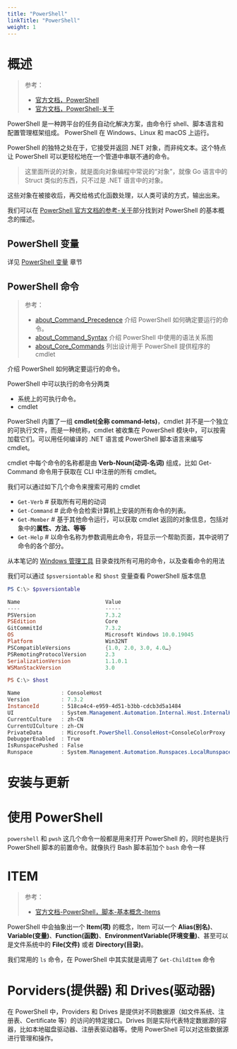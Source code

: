 ```yaml
---
title: "PowerShell"
linkTitle: "PowerShell"
weight: 1
---
```


# 概述

> 参考：
>
> - [官方文档，PowerShell](https://learn.microsoft.com/en-us/powershell)
> - [官方文档，PowerShell-关于](https://learn.microsoft.com/zh-cn/powershell/module/microsoft.powershell.core/about/about?view=powershell-7.3)

PowerShell 是一种跨平台的任务自动化解决方案，由命令行 shell、脚本语言和配置管理框架组成。 PowerShell 在 Windows、Linux 和 macOS 上运行。

PowerShell 的独特之处在于，它接受并返回 .NET 对象，而非纯文本。这个特点让 PowerShell 可以更轻松地在一个管道中串联不通的命令。

> 这里面所说的对象，就是面向对象编程中常说的“对象”，就像 Go 语言中的 Struct 类似的东西，只不过是 .NET 语言中的对象。

这些对象在被接收后，再交给格式化函数处理，以人类可读的方式，输出出来。

我们可以在 [PowerShell 官方文档的参考-关于](https://learn.microsoft.com/zh-cn/powershell/module/microsoft.powershell.core/about/about)部分找到对 PowerShell 的基本概念的描述。

## PowerShell 变量

详见 [PowerShell 变量](docs/1.操作系统/4.Terminal%20与%20Shell/WindowsShell/PowerShell/PowerShell%20变量.md) 章节

## PowerShell 命令

> 参考：
> 
> - [about_Command_Precedence](https://learn.microsoft.com/zh-cn/powershell/module/microsoft.powershell.core/about/about_command_precedence) 介绍 PowerShell 如何确定要运行的命令。
> - [about_Command_Syntax](https://learn.microsoft.com/zh-cn/powershell/module/microsoft.powershell.core/about/about_command_syntax) 介绍 PowerShell 中使用的语法关系图
> - [about_Core_Commands](https://learn.microsoft.com/zh-cn/powershell/module/microsoft.powershell.core/about/about_core_commands) 列出设计用于 PowerShell 提供程序的 cmdlet

介绍 PowerShell 如何确定要运行的命令。

PowerShell 中可以执行的命令分两类

- 系统上的可执行命令。
- cmdlet

PowerShell 内置了一组 **cmdlet(全称 command-lets)**，cmdlet 并不是一个独立的可执行文件，而是一种统称，cmdlet 被收集在 PowerShell 模块中，可以按需加载它们。可以用任何编译的 .NET 语言或 PowerShell 脚本语言来编写 cmdlet。

cmdlet 中每个命令的名称都是由 **Verb-Noun(动词-名词)** 组成，比如 Get-Command 命令用于获取在 CLI 中注册的所有 cmdlet。

我们可以通过如下几个命令来搜索可用的 cmdlet

- `Get-Verb` # 获取所有可用的动词
- `Get-Command` # 此命令会检索计算机上安装的所有命令的列表。
- `Get-Member` # 基于其他命令运行，可以获取 cmdlet 返回的对象信息，包括对象中的**属性、方法、等等**
- `Get-Help` # 以命令名称为参数调用此命令，将显示一个帮助页面，其中说明了命令的各个部分。

从本笔记的 [Windows 管理工具](/docs/1.操作系统/Y.Windows%20管理/Windows管理工具/_index.md) 目录查找所有可用的命令，以及查看命令的用法

我们可以通过 `$psversiontable` 和 `$host` 变量查看 PowerShell 版本信息

```powershell
PS C:\> $psversiontable

Name                           Value
----                           -----
PSVersion                      7.3.2
PSEdition                      Core
GitCommitId                    7.3.2
OS                             Microsoft Windows 10.0.19045
Platform                       Win32NT
PSCompatibleVersions           {1.0, 2.0, 3.0, 4.0…}
PSRemotingProtocolVersion      2.3
SerializationVersion           1.1.0.1
WSManStackVersion              3.0

PS C:\> $host

Name             : ConsoleHost
Version          : 7.3.2
InstanceId       : 518ca4c4-e959-4d51-b3bb-cdcb3d5a1484
UI               : System.Management.Automation.Internal.Host.InternalHostUserInterface
CurrentCulture   : zh-CN
CurrentUICulture : zh-CN
PrivateData      : Microsoft.PowerShell.ConsoleHost+ConsoleColorProxy
DebuggerEnabled  : True
IsRunspacePushed : False
Runspace         : System.Management.Automation.Runspaces.LocalRunspace
```

# 安装与更新

# 使用 PowerShell

`powershell` 和 `pwsh` 这几个命令一般都是用来打开 PowerShell 的，同时也是执行 PowerShell 脚本的前置命令。就像执行 Bash 脚本前加个 `bash` 命令一样

# ITEM

> 参考：
>
> - [官方文档-PowerShell，脚本-基本概念-Items](https://learn.microsoft.com/en-us/powershell/scripting/lang-spec/chapter-03#33-items)

PowerShell 中会抽象出一个 **Item(项)** 的概念，Item 可以一个 **Alias(别名)**、**Variable(变量)**、**Function(函数)**、**EnvironmentVariable(环境变量)**、甚至可以是文件系统中的 **File(文件)** 或者 **Directory(目录)**。

我们常用的 `ls` 命令，在 PowerShell 中其实就是调用了 `Get-ChildItem` 命令

# Porviders(提供器) 和 Drives(驱动器)

在 PowerShell 中，Providers 和 Drives 是提供对不同数据源（如文件系统、注册表、Certificate 等）的访问的特定接口。Drives 则是实际代表特定数据源的容器，比如本地磁盘驱动器、注册表驱动器等。使用 PowerShell 可以对这些数据源进行管理和操作。
